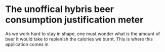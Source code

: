 # The unoffical hybris beer consumption justification meter

As we work hard to stay in shape, one must wonder what is the amount of beer it would take to replenish the calories we burnt.
This is where this application comes in